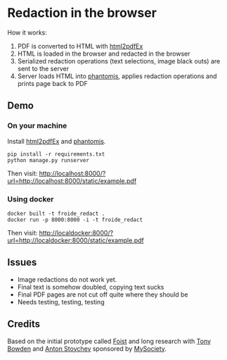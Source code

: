# Redaction in the browser

How it works:

1. PDF is converted to HTML with [html2pdfEx](https://coolwanglu.github.io/pdf2htmlEX/)
2. HTML is loaded in the browser and redacted in the browser
3. Serialized redaction operations (text selections, image black outs) are sent to the server
4. Server loads HTML into [phantomjs](http://phantomjs.org/), applies redaction operations and prints page back to PDF

## Demo

### On your machine

Install [html2pdfEx](https://coolwanglu.github.io/pdf2htmlEX/) and [phantomjs](http://phantomjs.org/).

    pip install -r requirements.txt
    python manage.py runserver

Then visit:
<http://localhost:8000/?url=http://localhost:8000/static/example.pdf>


### Using docker

    docker built -t froide_redact .
    docker run -p 8000:8000 -i -t froide_redact

Then visit:
<http://localdocker:8000/?url=http://localdocker:8000/static/example.pdf>


## Issues

- Image redactions do not work yet.
- Final text is somehow doubled, copying text sucks
- Final PDF pages are not cut off quite where they should be
- Needs testing, testing, testing


## Credits

Based on the initial prototype called [Foist](https://github.com/obshtestvo/foist) and long research with [Tony Bowden](https://github.com/tmtmtmtm) and [Anton Stoychev](https://github.com/antitoxic) sponsored by [MySociety](https://www.mysociety.org/).
